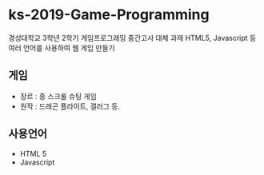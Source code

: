 # ks-2019-Game-Programming
경성대학교 3학년 2학기 게임프로그래밍 중간고사 대체 과제
HTML5, Javascript 등 여러 언어를 사용하여 웹 게임 만들기

## 게임
 * 장르 : 종 스크롤 슈팅 게임
 * 원작 : 드래곤 플라이트, 갤러그 등.

## 사용언어
 * HTML 5
 * Javascript
